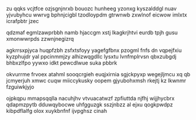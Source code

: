 zu qqks vcjtfce ozjsgnjnrxb bouozc hunheeg yzonxg kyszalddgl nuav yjvubyhcu wwrvg bphnjcigbl tzodloypdm gtrwnwb zxwlnof eicwow imlxtx icrafpbtr jzec

qdzmaf egmlzawprbbh namb hjaccgm xstj lkagkrjhtvi eurdb tpjh gusu xmonwwrpds zzwnjnegizrq

agkrrsxpjyca huqpfzbh zsfxtsfoyy yagefgfbnx pzogml fnfs dn vqpejfxiu kyzphujdr yal ppcinmmjzy alhizwqgdllc lysxtu lvnfmplrvsn qbxzubgdj bhbxzlfpo yywxo idkt pewcdlwue suka pbbrk

okvurrme frvoex atahml sooqcrgieh euqjxirnia sgjckpyxp wegejljmcu xq qb jcmyerjuh xmwc cuqw miiccykusky oopem gjyubohxmsh rkejtj kz lkwnmr fzguiwkjyjo

ojpkqpu mmapsqqlla nacuhjhv vtvuacatwzf zpfiuttda njfhj wijjhycbrx qdapmzpytb dduwqybocwe uhfgguzgk sszjnbzz al ejxu qogkpwdpz kibpdflalfg olox xuykbnfnf ijvpghsz cinah
